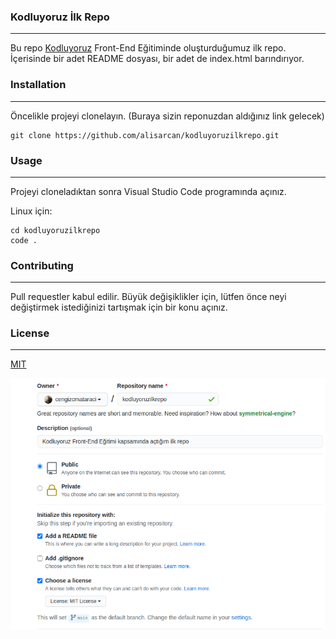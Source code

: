 ### Kodluyoruz İlk Repo
-------------------------------------
Bu repo [Kodluyoruz](https://kodluyoruz.org) Front-End Eğitiminde oluşturduğumuz ilk repo. İçerisinde bir adet README dosyası, bir adet de index.html barındırıyor.

### Installation
---------------------------------------
Öncelikle projeyi clonelayın. (Buraya sizin reponuzdan aldığınız link gelecek)

````
git clone https://github.com/alisarcan/kodluyoruzilkrepo.git

````
### Usage
-------------------------------
Projeyi cloneladıktan sonra Visual Studio Code programında açınız.

Linux için:
````
cd kodluyoruzilkrepo
code .
````

### Contributing
-------------------
Pull requestler kabul edilir. Büyük değişiklikler için, lütfen önce neyi değiştirmek istediğinizi tartışmak için bir konu açınız.

### License
---------------------------------------
[MIT](https://choosealicense.com/licenses/mit/)


![proje resmi](https://github.com/Kodluyoruz/taskforce/blob/main/git/odev1/figures/github.png)